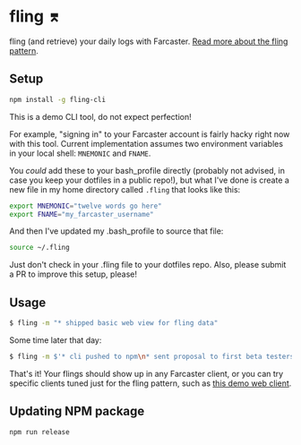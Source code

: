 # fling ⌆

fling (and retrieve) your daily logs with Farcaster. [Read more about the fling pattern](https://gist.github.com/whatrocks/b4b7c306b307c3c707f0d6256fe9afb0).

## Setup

```bash
npm install -g fling-cli
```

This is a demo CLI tool, do not expect perfection!

For example, "signing in" to your Farcaster account is fairly hacky right now with this tool. Current implementation assumes two environment variables in your local shell: `MNEMONIC` and `FNAME`. 

You *could* add these to your bash_profile directly (probably not advised, in case you keep your dotfiles in a public repo!), but what I've done is create a new file in my home directory called `.fling` that looks like this:

```bash
export MNEMONIC="twelve words go here"
export FNAME="my_farcaster_username"
```

And then I've updated my .bash_profile to source that file:

```bash
source ~/.fling
```

Just don't check in your .fling file to your dotfiles repo. Also, please submit a PR to improve this setup, please!

## Usage

```bash
$ fling -m "* shipped basic web view for fling data"
```

Some time later that day:

```bash
$ fling -m $'* cli pushed to npm\n* sent proposal to first beta testers'
```

That's it! Your flings should show up in any Farcaster client, or you can try specific clients tuned just for the fling pattern, such as [this demo web client](https://whatrocks.github.io/fling-web).


## Updating NPM package

```bash
npm run release
```